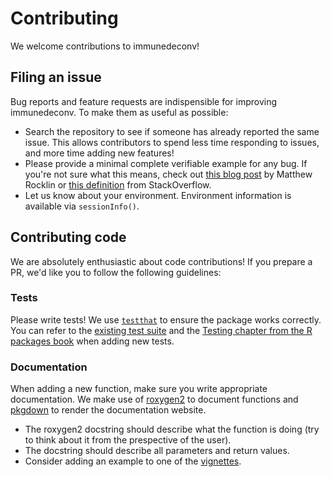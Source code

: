 # Contributing

We welcome contributions to immunedeconv!

## Filing an issue

Bug reports and feature requests are indispensible for improving immunedeconv. To make them as useful as possible:

- Search the repository to see if someone has already reported the same issue.
  This allows contributors to spend less time responding to issues, and more time adding new features!
- Please provide a minimal complete verifiable example for any bug.
  If you're not sure what this means, check out
  [this blog post](http://matthewrocklin.com/blog/work/2018/02/28/minimal-bug-reports)
  by Matthew Rocklin or [this definition](https://stackoverflow.com/help/mcve) from StackOverflow.
- Let us know about your environment. Environment information is available via `sessionInfo()`.

## Contributing code

We are absolutely enthusiastic about code contributions! If you prepare a PR, we'd like you to follow
the following guidelines:

### Tests

Please write tests! We use [`testthat`](https://testthat.r-lib.org/) to ensure the package works correctly.
You can refer to the [existing test suite](https://github.com/icbi-lab/immunedeconv/tree/master/tests)
and the [Testing chapter from the R packages book](http://r-pkgs.had.co.nz/tests.html) when adding new tests.

### Documentation

When adding a new function, make sure you write appropriate documentation. We make use
of [roxygen2](https://cran.r-project.org/web/packages/roxygen2/vignettes/roxygen2.html) to
document functions and [pkgdown](https://pkgdown.r-lib.org/) to render the documentation website.

- The roxygen2 docstring should describe what the function is doing (try to think about it from
  the prespective of the user).
- The docstring should describe all parameters and return values.
- Consider adding an example to one of the [vignettes](https://github.com/icbi-lab/immunedeconv/tree/master/vignettes).
